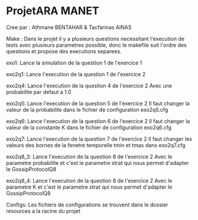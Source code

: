 # ProjetARA MANET

Cree par :
	Athmane BENTAHAR & Tacfarinas AINAS


Make :
	Dans le projet il y a plusieurs questions necessitant l'execution de tests avec plusieurs parametres possible,
 	donc le makefile suit l'ordre des questions et propose des executions separees.


exo1: 
	Lance la simulation de la question 1 de l'exercice 1


exo2q1:
	Lance l'execution de la question 1 de l'exercice 2


exo2q4:
        Lance l'execution de la question 4 de l'exercice 2
	Avec une probabilite par defaut a 1.0


exo2q5:
        Lance l'execution de la question 5 de l'exercice 2
	Il faut changer la valeur de la probabilite dans le fichier de configuration exo2q5.cfg


exo2q6:
        Lance l'execution de la question 6 de l'exercice 2
	Il faut changer la valeur de la constante K dans le fichier de configuration exo2q6.cfg


exo2q7:
        Lance l'execution de la question 7 de l'exercice 2
	Il faut changer les valeurs des bornes de la fenetre temporelle tmin et tmax dans exo2q7.cfg


exo2q8_3:
        Lance l'execution de la question 8 de l'exercice 2
	Avec le parametre probabilite et c'est le parametre strat qui nous permet d'adapter le GossipProtocolQ8


exo2q8_4:
        Lance l'execution de la question 8 de l'exercice 2
	Avec le parametre K et c'est le parametre strat qui nous permet d'adapter le GossipProtocolQ8


Configs:
	Les fichiers de configurations se trouvent dans le dossier resources a la racine du projet



